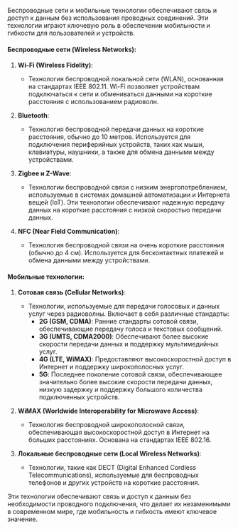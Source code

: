Беспроводные сети и мобильные технологии обеспечивают связь и доступ к данным без использования проводных соединений. Эти технологии играют ключевую роль в обеспечении мобильности и гибкости для пользователей и устройств.

#### Беспроводные сети (Wireless Networks):

1. **Wi-Fi (Wireless Fidelity)**:
    
    - Технология беспроводной локальной сети (WLAN), основанная на стандартах IEEE 802.11. Wi-Fi позволяет устройствам подключаться к сети и обмениваться данными на короткие расстояния с использованием радиоволн.
2. **Bluetooth**:
    
    - Технология беспроводной передачи данных на короткие расстояния, обычно до 10 метров. Используется для подключения периферийных устройств, таких как мыши, клавиатуры, наушники, а также для обмена данными между устройствами.
3. **Zigbee и Z-Wave**:
    
    - Технологии беспроводной связи с низким энергопотреблением, используемые в системах домашней автоматизации и Интернета вещей (IoT). Эти технологии обеспечивают надежную передачу данных на короткие расстояния с низкой скоростью передачи данных.
4. **NFC (Near Field Communication)**:
    
    - Технология беспроводной связи на очень короткие расстояния (обычно до 4 см). Используется для бесконтактных платежей и обмена данными между устройствами.

#### Мобильные технологии:

1. **Сотовая связь (Cellular Networks)**:
    
    - Технологии, используемые для передачи голосовых и данных услуг через радиоволны. Включает в себя различные стандарты:
        - **2G (GSM, CDMA)**: Ранние стандарты сотовой связи, обеспечивающие передачу голоса и текстовых сообщений.
        - **3G (UMTS, CDMA2000)**: Обеспечивают более высокие скорости передачи данных и поддержку мультимедийных услуг.
        - **4G (LTE, WiMAX)**: Предоставляют высокоскоростной доступ в Интернет и поддержку широкополосных услуг.
        - **5G**: Последнее поколение сотовой связи, обеспечивающее значительно более высокие скорости передачи данных, низкую задержку и поддержку большого количества подключенных устройств.

1. **WiMAX (Worldwide Interoperability for Microwave Access)**:
    
    - Технология беспроводной широкополосной связи, обеспечивающая высокоскоростной доступ в Интернет на больших расстояниях. Основана на стандартах IEEE 802.16.
3. **Локальные беспроводные сети (Local Wireless Networks)**:
    
    - Технологии, такие как DECT (Digital Enhanced Cordless Telecommunications), используемые для беспроводных телефонов и других устройств на короткие расстояния.

Эти технологии обеспечивают связь и доступ к данным без необходимости проводного подключения, что делает их незаменимыми в современном мире, где мобильность и гибкость имеют ключевое значение.